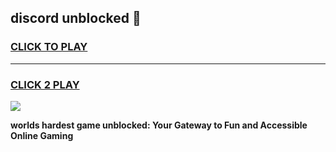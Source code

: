 
## discord unblocked 👋
<h3>
<a href="https://premium.freeplayer.one?title=discord_unblocked&ref=13F">CLICK TO PLAY</a></h3>
<hr>

<h3>
<a href="https://premium.freeplayer.one?title=discord_unblocked&ref=13F">CLICK 2 PLAY</a>
  
</h3>

<a href="https://premium.freeplayer.one?title=discord_unblocked&ref=12F/"><img src="https://clearcache.store/games.png"></a>


**worlds hardest game unblocked: Your Gateway to Fun and Accessible Online Gaming**
